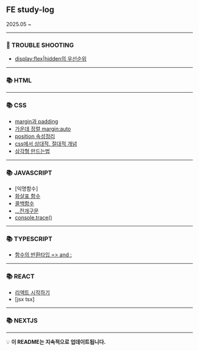 ## FE study-log 
2025.05 ~

---
### 🤨 TROUBLE SHOOTING
- [display:flex|hidden의 우선순위](./Front-End/Trouble-Shooting/display-priority.md)
---

### 📚 HTML
---

### 📚 CSS
- [margin과 padding](./Front-End/02_Css/margin-and-padding.md)
- [가운데 정렬 margin:auto](./Front-End/02_Css/margin-auto.md)
- [position 속성정리](./Front-End/02_Css/position.md)
- [css에서 상대적, 절대적 개념](./Front-End/02_Css/relative-and-absolute.md)
- [삼각형 만드는법](./Front-End/02_Css/make-triangle.md)
---


### 📚 JAVASCRIPT
- [익명함수]
- [화살표 함수](./Front-End/03_JavaScript/arrow-function.md)
- [콜백함수](./Front-End/03_JavaScript/callback-function.md)
- [...전개구문](./Front-End/03_JavaScript/spread-operator.md)
- [console.trace()](./Front-End/03_JavaScript/console-trace.md)

---


### 📚 TYPESCRIPT
- [함수의 반환타입 => and :](./Front-End/04_TypeScript/function-return-type.md)

---


### 📚 REACT
- [리액트 시작하기](./Front-End/05_React/react-setting.md)
- [jsx tsx]
---

### 📚 NEXTJS	

---

💡 **이 README는 지속적으로 업데이트됩니다.**

